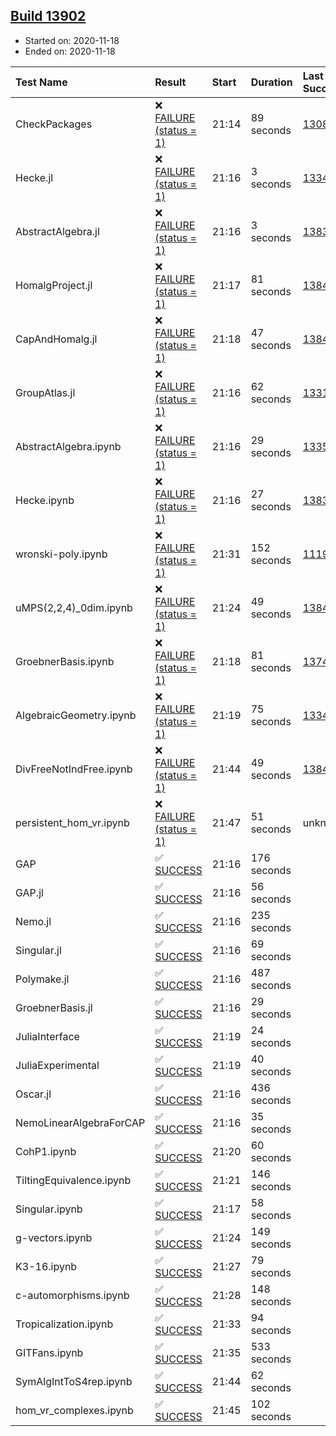 ## [Build 13902](https://oscarci.mathematik.uni-kl.de/job/oscar/13902/)

* Started on: 2020-11-18
* Ended on: 2020-11-18

| Test Name    | Result | Start | Duration | Last Success | First Failure |
|:-------------|:-------|:------|:---------|:-------------|:--------------|
| CheckPackages | ❌ [FAILURE (status = 1)](https://oscarci.mathematik.uni-kl.de/job/oscar/13902/artifact/logs/build-13902/CheckPackages.log) | 21:14 | 89 seconds | [13085](https://oscarci.mathematik.uni-kl.de/job/oscar/13085/) | [13086](https://oscarci.mathematik.uni-kl.de/job/oscar/13086/) |
| Hecke.jl | ❌ [FAILURE (status = 1)](https://oscarci.mathematik.uni-kl.de/job/oscar/13902/artifact/logs/build-13902/Hecke.jl.log) | 21:16 | 3 seconds | [13341](https://oscarci.mathematik.uni-kl.de/job/oscar/13341/) | [13342](https://oscarci.mathematik.uni-kl.de/job/oscar/13342/) |
| AbstractAlgebra.jl | ❌ [FAILURE (status = 1)](https://oscarci.mathematik.uni-kl.de/job/oscar/13902/artifact/logs/build-13902/AbstractAlgebra.jl.log) | 21:16 | 3 seconds | [13837](https://oscarci.mathematik.uni-kl.de/job/oscar/13837/) | [13838](https://oscarci.mathematik.uni-kl.de/job/oscar/13838/) |
| HomalgProject.jl | ❌ [FAILURE (status = 1)](https://oscarci.mathematik.uni-kl.de/job/oscar/13902/artifact/logs/build-13902/HomalgProject.jl.log) | 21:17 | 81 seconds | [13845](https://oscarci.mathematik.uni-kl.de/job/oscar/13845/) | [13846](https://oscarci.mathematik.uni-kl.de/job/oscar/13846/) |
| CapAndHomalg.jl | ❌ [FAILURE (status = 1)](https://oscarci.mathematik.uni-kl.de/job/oscar/13902/artifact/logs/build-13902/CapAndHomalg.jl.log) | 21:18 | 47 seconds | [13845](https://oscarci.mathematik.uni-kl.de/job/oscar/13845/) | [13846](https://oscarci.mathematik.uni-kl.de/job/oscar/13846/) |
| GroupAtlas.jl | ❌ [FAILURE (status = 1)](https://oscarci.mathematik.uni-kl.de/job/oscar/13902/artifact/logs/build-13902/GroupAtlas.jl.log) | 21:16 | 62 seconds | [13311](https://oscarci.mathematik.uni-kl.de/job/oscar/13311/) | [13312](https://oscarci.mathematik.uni-kl.de/job/oscar/13312/) |
| AbstractAlgebra.ipynb | ❌ [FAILURE (status = 1)](https://oscarci.mathematik.uni-kl.de/job/oscar/13902/artifact/logs/build-13902/AbstractAlgebra.ipynb.log) | 21:16 | 29 seconds | [13355](https://oscarci.mathematik.uni-kl.de/job/oscar/13355/) | [13356](https://oscarci.mathematik.uni-kl.de/job/oscar/13356/) |
| Hecke.ipynb | ❌ [FAILURE (status = 1)](https://oscarci.mathematik.uni-kl.de/job/oscar/13902/artifact/logs/build-13902/Hecke.ipynb.log) | 21:16 | 27 seconds | [13837](https://oscarci.mathematik.uni-kl.de/job/oscar/13837/) | [13838](https://oscarci.mathematik.uni-kl.de/job/oscar/13838/) |
| wronski-poly.ipynb | ❌ [FAILURE (status = 1)](https://oscarci.mathematik.uni-kl.de/job/oscar/13902/artifact/logs/build-13902/wronski-poly.ipynb.log) | 21:31 | 152 seconds | [11192](https://oscarci.mathematik.uni-kl.de/job/oscar/11192/) | [11193](https://oscarci.mathematik.uni-kl.de/job/oscar/11193/) |
| uMPS(2,2,4)_0dim.ipynb | ❌ [FAILURE (status = 1)](https://oscarci.mathematik.uni-kl.de/job/oscar/13902/artifact/logs/build-13902/uMPS-2-2-4-_0dim.ipynb.log) | 21:24 | 49 seconds | [13841](https://oscarci.mathematik.uni-kl.de/job/oscar/13841/) | [13842](https://oscarci.mathematik.uni-kl.de/job/oscar/13842/) |
| GroebnerBasis.ipynb | ❌ [FAILURE (status = 1)](https://oscarci.mathematik.uni-kl.de/job/oscar/13902/artifact/logs/build-13902/GroebnerBasis.ipynb.log) | 21:18 | 81 seconds | [13748](https://oscarci.mathematik.uni-kl.de/job/oscar/13748/) | [13749](https://oscarci.mathematik.uni-kl.de/job/oscar/13749/) |
| AlgebraicGeometry.ipynb | ❌ [FAILURE (status = 1)](https://oscarci.mathematik.uni-kl.de/job/oscar/13902/artifact/logs/build-13902/AlgebraicGeometry.ipynb.log) | 21:19 | 75 seconds | [13341](https://oscarci.mathematik.uni-kl.de/job/oscar/13341/) | [13342](https://oscarci.mathematik.uni-kl.de/job/oscar/13342/) |
| DivFreeNotIndFree.ipynb | ❌ [FAILURE (status = 1)](https://oscarci.mathematik.uni-kl.de/job/oscar/13902/artifact/logs/build-13902/DivFreeNotIndFree.ipynb.log) | 21:44 | 49 seconds | [13845](https://oscarci.mathematik.uni-kl.de/job/oscar/13845/) | [13846](https://oscarci.mathematik.uni-kl.de/job/oscar/13846/) |
| persistent_hom_vr.ipynb | ❌ [FAILURE (status = 1)](https://oscarci.mathematik.uni-kl.de/job/oscar/13902/artifact/logs/build-13902/persistent_hom_vr.ipynb.log) | 21:47 | 51 seconds | unknown | unknown |
| GAP | ✅ [SUCCESS](https://oscarci.mathematik.uni-kl.de/job/oscar/13902/artifact/logs/build-13902/GAP.log) | 21:16 | 176 seconds |  |  |
| GAP.jl | ✅ [SUCCESS](https://oscarci.mathematik.uni-kl.de/job/oscar/13902/artifact/logs/build-13902/GAP.jl.log) | 21:16 | 56 seconds |  |  |
| Nemo.jl | ✅ [SUCCESS](https://oscarci.mathematik.uni-kl.de/job/oscar/13902/artifact/logs/build-13902/Nemo.jl.log) | 21:16 | 235 seconds |  |  |
| Singular.jl | ✅ [SUCCESS](https://oscarci.mathematik.uni-kl.de/job/oscar/13902/artifact/logs/build-13902/Singular.jl.log) | 21:16 | 69 seconds |  |  |
| Polymake.jl | ✅ [SUCCESS](https://oscarci.mathematik.uni-kl.de/job/oscar/13902/artifact/logs/build-13902/Polymake.jl.log) | 21:16 | 487 seconds |  |  |
| GroebnerBasis.jl | ✅ [SUCCESS](https://oscarci.mathematik.uni-kl.de/job/oscar/13902/artifact/logs/build-13902/GroebnerBasis.jl.log) | 21:16 | 29 seconds |  |  |
| JuliaInterface | ✅ [SUCCESS](https://oscarci.mathematik.uni-kl.de/job/oscar/13902/artifact/logs/build-13902/JuliaInterface.log) | 21:19 | 24 seconds |  |  |
| JuliaExperimental | ✅ [SUCCESS](https://oscarci.mathematik.uni-kl.de/job/oscar/13902/artifact/logs/build-13902/JuliaExperimental.log) | 21:19 | 40 seconds |  |  |
| Oscar.jl | ✅ [SUCCESS](https://oscarci.mathematik.uni-kl.de/job/oscar/13902/artifact/logs/build-13902/Oscar.jl.log) | 21:16 | 436 seconds |  |  |
| NemoLinearAlgebraForCAP | ✅ [SUCCESS](https://oscarci.mathematik.uni-kl.de/job/oscar/13902/artifact/logs/build-13902/NemoLinearAlgebraForCAP.log) | 21:16 | 35 seconds |  |  |
| CohP1.ipynb | ✅ [SUCCESS](https://oscarci.mathematik.uni-kl.de/job/oscar/13902/artifact/logs/build-13902/CohP1.ipynb.log) | 21:20 | 60 seconds |  |  |
| TiltingEquivalence.ipynb | ✅ [SUCCESS](https://oscarci.mathematik.uni-kl.de/job/oscar/13902/artifact/logs/build-13902/TiltingEquivalence.ipynb.log) | 21:21 | 146 seconds |  |  |
| Singular.ipynb | ✅ [SUCCESS](https://oscarci.mathematik.uni-kl.de/job/oscar/13902/artifact/logs/build-13902/Singular.ipynb.log) | 21:17 | 58 seconds |  |  |
| g-vectors.ipynb | ✅ [SUCCESS](https://oscarci.mathematik.uni-kl.de/job/oscar/13902/artifact/logs/build-13902/g-vectors.ipynb.log) | 21:24 | 149 seconds |  |  |
| K3-16.ipynb | ✅ [SUCCESS](https://oscarci.mathematik.uni-kl.de/job/oscar/13902/artifact/logs/build-13902/K3-16.ipynb.log) | 21:27 | 79 seconds |  |  |
| c-automorphisms.ipynb | ✅ [SUCCESS](https://oscarci.mathematik.uni-kl.de/job/oscar/13902/artifact/logs/build-13902/c-automorphisms.ipynb.log) | 21:28 | 148 seconds |  |  |
| Tropicalization.ipynb | ✅ [SUCCESS](https://oscarci.mathematik.uni-kl.de/job/oscar/13902/artifact/logs/build-13902/Tropicalization.ipynb.log) | 21:33 | 94 seconds |  |  |
| GITFans.ipynb | ✅ [SUCCESS](https://oscarci.mathematik.uni-kl.de/job/oscar/13902/artifact/logs/build-13902/GITFans.ipynb.log) | 21:35 | 533 seconds |  |  |
| SymAlgIntToS4rep.ipynb | ✅ [SUCCESS](https://oscarci.mathematik.uni-kl.de/job/oscar/13902/artifact/logs/build-13902/SymAlgIntToS4rep.ipynb.log) | 21:44 | 62 seconds |  |  |
| hom_vr_complexes.ipynb | ✅ [SUCCESS](https://oscarci.mathematik.uni-kl.de/job/oscar/13902/artifact/logs/build-13902/hom_vr_complexes.ipynb.log) | 21:45 | 102 seconds |  |  |
